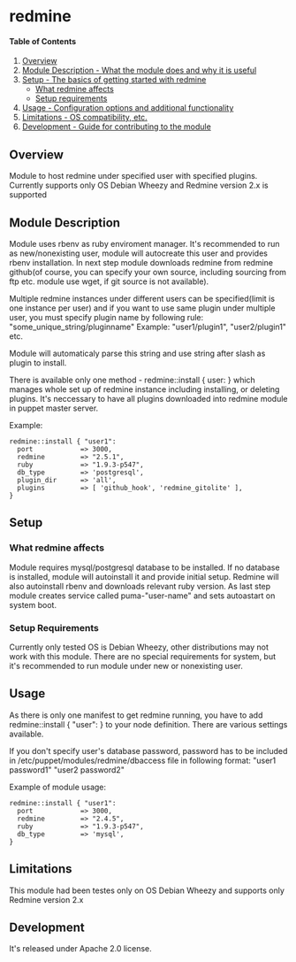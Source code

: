 # redmine

#### Table of Contents

1. [Overview](#overview)
2. [Module Description - What the module does and why it is useful](#module-description)
3. [Setup - The basics of getting started with redmine](#setup)
    * [What redmine affects](#what-redmine-affects)
    * [Setup requirements](#setup-requirements)
4. [Usage - Configuration options and additional functionality](#usage)
5. [Limitations - OS compatibility, etc.](#limitations)
6. [Development - Guide for contributing to the module](#development)

## Overview

Module to host redmine under specified user with specified plugins.
Currently supports only OS Debian Wheezy and Redmine version 2.x is supported

## Module Description

Module uses rbenv as ruby enviroment manager. It's recommended to run as new/nonexisting
user, module will autocreate this user and provides rbenv installation. In next step module
downloads redmine from redmine github(of course, you can specify your own source, including 
sourcing from ftp etc. module use wget, if git source is not available).

Multiple redmine instances under different users can be specified(limit is one instance per user)
and if you want to use same plugin under multiple user, you must specify plugin name by following
rule: "some_unique_string/pluginname"
Example: "user1/plugin1", "user2/plugin1" etc.

Module will automaticaly parse this string and use string after slash as plugin to install.

There is available only one method - redmine::install { user: } which manages whole set up of redmine
instance including installing, or deleting plugins. It's neccessary to have all plugins downloaded into
redmine module in puppet master server.  

Example:

```
redmine::install { "user1":
  port            => 3000,
  redmine         => "2.5.1",
  ruby            => "1.9.3-p547",
  db_type         => 'postgresql',
  plugin_dir      => 'all',
  plugins         => [ 'github_hook', 'redmine_gitolite' ],
}
```

## Setup

### What redmine affects

Module requires mysql/postgresql database to be installed. If no database is installed, module will
autoinstall it and provide initial setup. Redmine will also autoinstall rbenv and downloads relevant
ruby version. As last step module creates service called puma-"user-name" and sets autoastart on system 
boot.

### Setup Requirements

Currently only tested OS is Debian Wheezy, other distributions may not work with this module.
There are no special requirements for system, but it's recommended to run module under new or
nonexisting user.

## Usage

As there is only one manifest to get redmine running, you have to add redmine::install { "user": }
to your node definition. There are various settings available.

If you don't specify user's database password, password has to be included in /etc/puppet/modules/redmine/dbaccess
file in following format: "user1 password1"
			  "user2 password2"

Example of module usage:

```
redmine::install { "user1":
  port            => 3000,
  redmine         => "2.4.5",
  ruby            => "1.9.3-p547",
  db_type         => 'mysql',
}
```

## Limitations

This module had been testes only on OS Debian Wheezy and supports only Redmine 
version 2.x

## Development

It's released under Apache 2.0 license.
